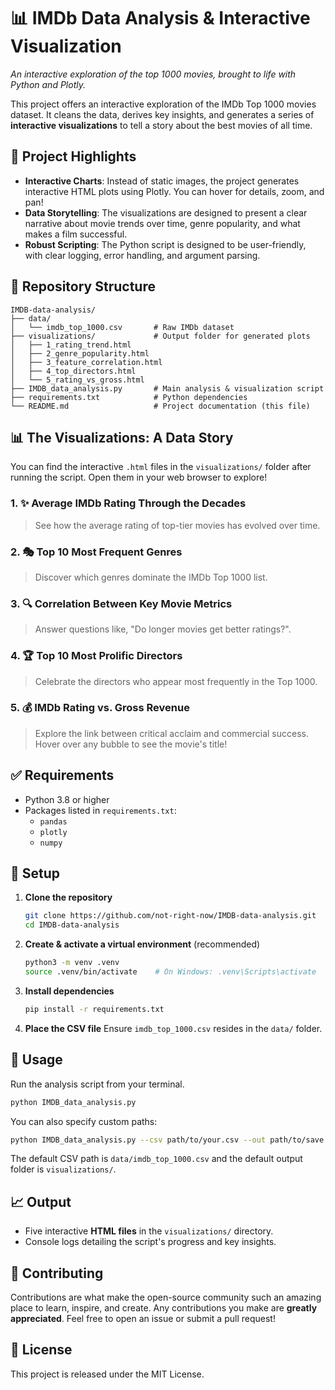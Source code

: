 # 📊 IMDb Data Analysis & Interactive Visualization

*An interactive exploration of the top 1000 movies, brought to life with Python and Plotly.*

This project offers an interactive exploration of the IMDb Top 1000 movies dataset. It cleans the data, derives key insights, and generates a series of **interactive visualizations** to tell a story about the best movies of all time.

## 🚀 Project Highlights

* **Interactive Charts**: Instead of static images, the project generates interactive HTML plots using Plotly. You can hover for details, zoom, and pan!
* **Data Storytelling**: The visualizations are designed to present a clear narrative about movie trends over time, genre popularity, and what makes a film successful.
* **Robust Scripting**: The Python script is designed to be user-friendly, with clear logging, error handling, and argument parsing.

## 📂 Repository Structure

```
IMDB-data-analysis/
├── data/
│   └── imdb_top_1000.csv       # Raw IMDb dataset
├── visualizations/             # Output folder for generated plots
│   ├── 1_rating_trend.html
│   ├── 2_genre_popularity.html
│   ├── 3_feature_correlation.html
│   ├── 4_top_directors.html
│   └── 5_rating_vs_gross.html
├── IMDB_data_analysis.py       # Main analysis & visualization script
├── requirements.txt            # Python dependencies
└── README.md                   # Project documentation (this file)
```

## 📊 The Visualizations: A Data Story

You can find the interactive `.html` files in the `visualizations/` folder after running the script. Open them in your web browser to explore!

### 1. ✨ Average IMDb Rating Through the Decades
> See how the average rating of top-tier movies has evolved over time.

### 2. 🎭 Top 10 Most Frequent Genres
> Discover which genres dominate the IMDb Top 1000 list.

### 3. 🔍 Correlation Between Key Movie Metrics
> Answer questions like, "Do longer movies get better ratings?".

### 4. 🏆 Top 10 Most Prolific Directors
> Celebrate the directors who appear most frequently in the Top 1000.

### 5. 💰 IMDb Rating vs. Gross Revenue
> Explore the link between critical acclaim and commercial success. Hover over any bubble to see the movie's title!

## ✅ Requirements

* Python 3.8 or higher
* Packages listed in `requirements.txt`:
    * `pandas`
    * `plotly`
    * `numpy`

## 🔧 Setup

1.  **Clone the repository**
    ```bash
    git clone https://github.com/not-right-now/IMDB-data-analysis.git
    cd IMDB-data-analysis
    ```

2.  **Create & activate a virtual environment** (recommended)
    ```bash
    python3 -m venv .venv
    source .venv/bin/activate    # On Windows: .venv\Scripts\activate
    ```

3.  **Install dependencies**
    ```bash
    pip install -r requirements.txt
    ```

4.  **Place the CSV file**
    Ensure `imdb_top_1000.csv` resides in the `data/` folder.

## 🚀 Usage

Run the analysis script from your terminal.

```bash
python IMDB_data_analysis.py
```

You can also specify custom paths:
```bash
python IMDB_data_analysis.py --csv path/to/your.csv --out path/to/save
```
The default CSV path is `data/imdb_top_1000.csv` and the default output folder is `visualizations/`.

## 📈 Output

* Five interactive **HTML files** in the `visualizations/` directory.
* Console logs detailing the script's progress and key insights.

## 🤝 Contributing

Contributions are what make the open-source community such an amazing place to learn, inspire, and create. Any contributions you make are **greatly appreciated**. Feel free to open an issue or submit a pull request!

## 📜 License

This project is released under the MIT License.
